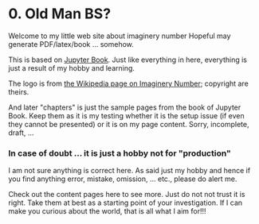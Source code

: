 # 0. Old Man BS?

Welcome to my little web site about imaginery number
Hopeful may generate PDF/latex/book ... somehow.

This is based on [Jupyter Book](https://jupyterbook.org/en/stable/intro.html).  Just like everything in here, everything is just a result of my hobby and learning.

The logo is from [the Wikipedia page on Imaginery Number](https://en.wikipedia.org/wiki/Imaginary_number); copyright are theirs.

And later "chapters" is just the sample pages from the book of Jupyter Book.  Keep them as it is my testing whether it is the setup issue (if even they cannot be presented) or it is on my page content.  Sorry, incomplete, draft, ...

### In case of doubt ... it is just a hobby not for "production"

I am not sure anything is correct here.  As said just my hobby and hence if you find anything error, mistake, omission, ... etc., please do alert me.

Check out the content pages here to see more.  Just do not not trust it is right.  Take them at best as a starting point of your investigation. If I can make you curious about the world, that is all what I aim for!!!

```{tableofcontents}
```






